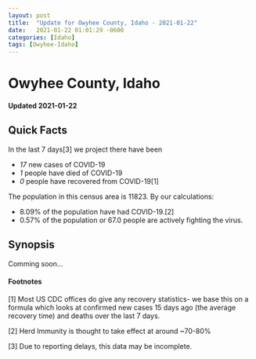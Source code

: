 ```yaml
---
layout: post
title:  "Update for Owyhee County, Idaho - 2021-01-22"
date:   2021-01-22 01:01:29 -0600
categories: [Idaho]
tags: [Owyhee-Idaho]
---
```


# Owyhee County, Idaho
#### Updated 2021-01-22

## Quick Facts

In the last 7 days[3] we project there have been
- *17* new cases of COVID-19
- *1* people have died of COVID-19
- *0* people have recovered from COVID-19[1]

The population in this census area is 11823. By our calculations:
- 8.09% of the population have had COVID-19.[2]
- 0.57% of the population or 67.0 people are actively fighting the virus.

## Synopsis

Comming soon...


#### Footnotes

[1] Most US CDC offices do give any recovery statistics- we base this on a formula which looks at confirmed new cases
15 days ago (the average recovery time) and deaths over the last 7 days.

[2] Herd Immunity is thought to take effect at around ~70-80%

[3] Due to reporting delays, this data may be incomplete.
 
    